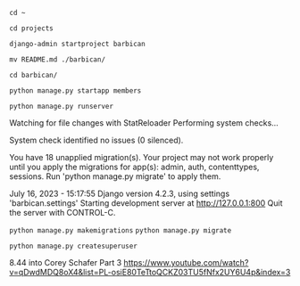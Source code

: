 `cd ~`

`cd projects`

`django-admin startproject barbican`

`mv README.md ./barbican/`

`cd barbican/`

`python manage.py startapp members`

`python manage.py runserver`

Watching for file changes with StatReloader
Performing system checks...

System check identified no issues (0 silenced).

You have 18 unapplied migration(s). Your project may not work properly until you apply the migrations for app(s): admin, auth, contenttypes, sessions.
Run 'python manage.py migrate' to apply them.

July 16, 2023 - 15:17:55
Django version 4.2.3, using settings 'barbican.settings'
Starting development server at http://127.0.0.1:800
Quit the server with CONTROL-C.


`python manage.py makemigrations`
`python manage.py migrate`

`python manage.py createsuperuser`

8.44 into Corey Schafer Part 3 https://www.youtube.com/watch?v=qDwdMDQ8oX4&list=PL-osiE80TeTtoQCKZ03TU5fNfx2UY6U4p&index=3
